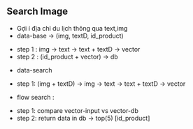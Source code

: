 ## Search Image 
* Gợi í địa chỉ du lịch thông qua text,img
* data-base -> (img, textD, id_product)
- step 1 : img -> text -> text + textD -> vector
- step 2 : (id_product + vector) -> db

* data-search
- step 1: (img + textD) -> img -> text -> text + textD -> vector


* flow search :
- step 1: compare vector-input vs vector-db
- step 2: return data in db -> top(5) [id_product]

